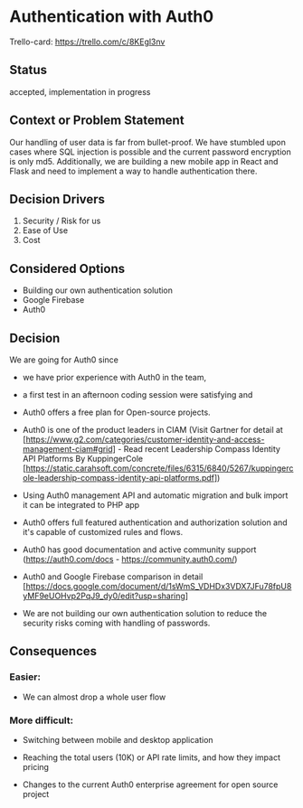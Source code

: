 # Authentication with Auth0

Trello-card: https://trello.com/c/8KEgl3nv

## Status

accepted, implementation in progress

## Context or Problem Statement

Our handling of user data is far from bullet-proof. We have stumbled upon cases where SQL injection is possible and the current password encryption is only md5. Additionally, we are building a new mobile app in React and Flask and need to implement a way to handle authentication there. 

## Decision Drivers 

1. Security / Risk for us
2. Ease of Use
3. Cost


## Considered Options

- Building our own authentication solution
- Google Firebase
- Auth0

## Decision

We are going for Auth0 since 
- we have prior experience with Auth0 in the team, 
- a first test in an afternoon coding session were satisfying and
- Auth0 offers a free plan for Open-source projects.
- Auth0 is one of the product leaders in CIAM (Visit Gartner for detail at [https://www.g2.com/categories/customer-identity-and-access-management-ciam#grid] - Read recent Leadership Compass Identity API Platforms By KuppingerCole [https://static.carahsoft.com/concrete/files/6315/6840/5267/kuppingercole-leadership-compass-identity-api-platforms.pdf])
- Using Auth0 management API and automatic migration and bulk import it can be integrated to PHP app
- Auth0 offers full featured authentication and authorization solution and it's capable of customized rules and flows.
- Auth0 has good documentation and active community support (https://auth0.com/docs - https://community.auth0.com/)
- Auth0 and Google Firebase comparison in detail [https://docs.google.com/document/d/1sWmS_VDHDx3VDX7JFu78fpU8yMF9eUOHvp2PqJ9_dy0/edit?usp=sharing]

- We are not building our own authentication solution to reduce the security risks coming with handling of passwords.

## Consequences

### Easier:
- We can almost drop a whole user flow

### More difficult:

- Switching between mobile and desktop application

- Reaching the total users (10K) or API rate limits, and how they impact pricing 

- Changes to the current Auth0 enterprise agreement for open source project




